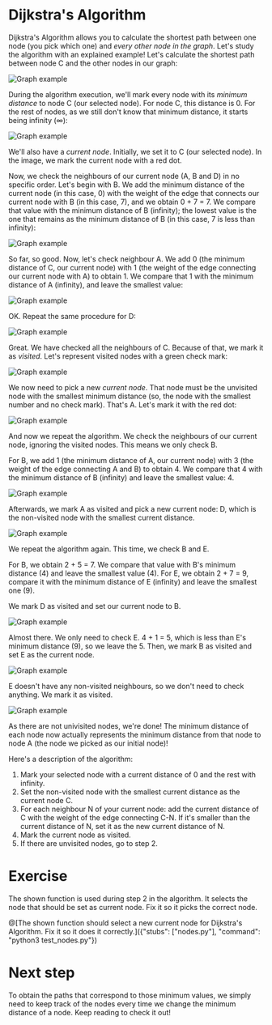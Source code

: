 # Dijkstra's Algorithm

Dijkstra's Algorithm allows you to calculate the shortest path between one node (you pick which one) and _every other node in the graph_. Let's study the algorithm with an explained example! Let's calculate the shortest path between node C and the other nodes in our graph:

![Graph example](graph.png "")

During the algorithm execution, we'll mark every node with its _minimum distance_ to node C (our selected node). For node C, this distance is 0. For the rest of nodes, as we still don't know that minimum distance, it starts being infinity (∞):

![Graph example](graph_c.png "")

We'll also have a _current node_. Initially, we set it to C (our selected node). In the image, we mark the current node with a red dot.

Now, we check the neighbours of our current node (A, B and D) in no specific order. Let's begin with B. We add the minimum distance of the current node (in this case, 0) with the weight of the edge that connects our current node with B (in this case, 7), and we obtain 0 + 7 = 7. We compare that value with the minimum distance of B (infinity); the lowest value is the one that remains as the minimum distance of B (in this case, 7 is less than infinity):

![Graph example](graph_c1.png "")

So far, so good. Now, let's check neighbour A. We add 0 (the minimum distance of C, our current node) with 1 (the weight of the edge connecting our current node with A) to obtain 1. We compare that 1 with the minimum distance of A (infinity), and leave the smallest value:

![Graph example](graph_c2.png "")

OK. Repeat the same procedure for D:

![Graph example](graph_c3.png "")

Great. We have checked all the neighbours of C. Because of that, we mark it as _visited_. Let's represent visited nodes with a green check mark:

![Graph example](graph_cok.png "")

We now need to pick a new _current node_. That node must be the unvisited node with the smallest minimum distance (so, the node with the smallest number and no check mark). That's A. Let's mark it with the red dot:

![Graph example](graph_a.png "")

And now we repeat the algorithm. We check the neighbours of our current node, ignoring the visited nodes. This means we only check B.

For B, we add 1 (the minimum distance of A, our current node) with 3 (the weight of the edge connecting A and B) to obtain 4. We compare that 4 with the minimum distance of B (infinity) and leave the smallest value: 4.

![Graph example](graph_a1.png "")

Afterwards, we mark A as visited and pick a new current node: D, which is the non-visited node with the smallest current distance.

![Graph example](graph_d.png "")

We repeat the algorithm again. This time, we check B and E.

For B, we obtain 2 + 5 = 7. We compare that value with B's minimum distance (4) and leave the smallest value (4). For E, we obtain 2 + 7 = 9, compare it with the minimum distance of E (infinity) and leave the smallest one (9).

We mark D as visited and set our current node to B.

![Graph example](graph_b.png "")

Almost there. We only need to check E. 4 + 1 = 5, which is less than E's minimum distance (9), so we leave the 5. Then, we mark B as visited and set E as the current node.

![Graph example](graph_e.png "")

E doesn't have any non-visited neighbours, so we don't need to check anything. We mark it as visited.

![Graph example](graph_final.png "")

As there are not univisited nodes, we're done! The minimum distance of each node now actually represents the minimum distance from that node to node A (the node we picked as our initial node)!

Here's a description of the algorithm:
1. Mark your selected node with a current distance of 0 and the rest with infinity.
2. Set the non-visited node with the smallest current distance as the current node C.
3. For each neighbour N of your current node: add the current distance of C with the weight of the edge connecting C-N. If it's smaller than the current distance of N, set it as the new current distance of N.
4. Mark the current node as visited.
5. If there are unvisited nodes, go to step 2.

# Exercise
The shown function is used during step 2 in the algorithm. It selects the node that should be set as current node. Fix it so it picks the correct node.

@[The shown function should select a new current node for Dijkstra's Algorithm. Fix it so it does it correctly.]({"stubs": ["nodes.py"], "command": "python3 test_nodes.py"})

# Next step
To obtain the paths that correspond to those minimum values, we simply need to keep track of the nodes every time we change the minimum distance of a node. Keep reading to check it out!